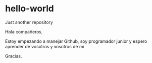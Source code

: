 # hello-world
Just another repository

Hola compañeros,

Estoy empezando a manejar Github, soy programador junior y espero aprender de vosotros y vosotros de mí

Gracias.
